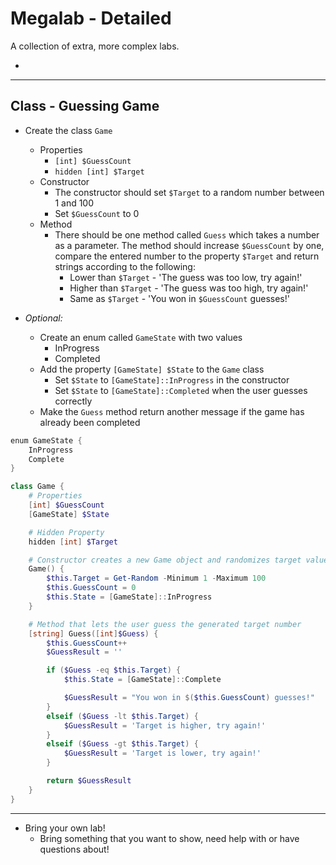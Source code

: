 # Megalab - Detailed

A collection of extra, more complex labs.

- 

---

## Class - Guessing Game

- Create the class `Game`
  - Properties
    - `[int] $GuessCount`
    - `hidden [int] $Target`
  - Constructor
    - The constructor should set `$Target` to a random number between 1 and 100
    - Set `$GuessCount` to 0
  - Method
    - There should be one method called `Guess` which takes a number as a parameter. The method should increase `$GuessCount` by one, compare the entered number to the property `$Target` and return strings according to the following:
      - Lower than `$Target` - 'The guess was too low, try again!'
      - Higher than `$Target` - 'The guess was too high, try again!'
      - Same as `$Target` - 'You won in `$GuessCount` guesses!'

- *Optional:*
  - Create an enum called `GameState` with two values
    - InProgress
    - Completed
  - Add the property `[GameState] $State` to the `Game` class
    - Set `$State` to `[GameState]::InProgress` in the constructor
    - Set `$State` to `[GameState]::Completed` when the user guesses correctly
  - Make the `Guess` method return another message if the game has already been completed

```PowerShell
enum GameState {
    InProgress
    Complete
}

class Game {
    # Properties
    [int] $GuessCount
    [GameState] $State

    # Hidden Property
    hidden [int] $Target

    # Constructor creates a new Game object and randomizes target value between 1 and 100
    Game() {
        $this.Target = Get-Random -Minimum 1 -Maximum 100
        $this.GuessCount = 0
        $this.State = [GameState]::InProgress
    }

    # Method that lets the user guess the generated target number
    [string] Guess([int]$Guess) {
        $this.GuessCount++
        $GuessResult = ''

        if ($Guess -eq $this.Target) {
            $this.State = [GameState]::Complete

            $GuessResult = "You won in $($this.GuessCount) guesses!"
        }
        elseif ($Guess -lt $this.Target) {
            $GuessResult = 'Target is higher, try again!'
        }
        elseif ($Guess -gt $this.Target) {
            $GuessResult = 'Target is lower, try again!'
        }

        return $GuessResult
    }
}
```

---

- Bring your own lab!
  - Bring something that you want to show, need help with or have questions about!